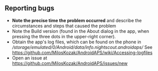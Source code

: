 Reporting bugs
--------------
- **Note the precise time the problem occurred** and describe the circumstances and steps that caused
  the problem
- Note the Build version (found in the About dialog in the app, when pressing the three dots in the
  upper-right corner).
- Obtain the app's log files, which can be found on the phone in
  _/storage/emulated/0/Android/data/info.nightscout.androidaps/_
  See https://github.com/MilosKozak/AndroidAPS/wiki/Accessing-logfiles
- Open an issue at https://github.com/MilosKozak/AndroidAPS/issues/new
